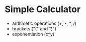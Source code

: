 # Simple Calculator

* arithmetic operations (+, -, *, /)
* brackets ("(" and ")")
* exponentiation (x^y)
